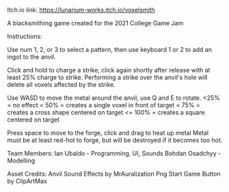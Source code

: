 Itch.io link: https://lunarium-works.itch.io/voxelsmith

A blacksmithing game created for the 2021 College Game Jam


Instructions:

Use num 1, 2, or 3 to select a pattern, then use keyboard 1 or 2 to add an ingot to the anvil.

Click and hold to charge a strike, click again shortly after release with at least 25% charge to strike. Performing a strike over the anvil's hole will delete all voxels affected by the strike.

Use WASD to move the metal around the anvil, use Q and E to rotate.
<25% = no effect
< 50% = creates a single voxel in front of target
< 75% = creates a cross shape centered on target
<= 100% = creates a square centered on target


Press space to move to the forge, click and drag to heat up metal
Metal must be at least red-hot to forge, but will be destroyed if it becomes too hot.



Team Members:
Ian Ubaldo - Programming, UI, Sounds
Bohdan Osadchyy - Modelling



Asset Credits:
Anvil Sound Effects by MrAuralization
Png Start Game Button by ClipArtMax
